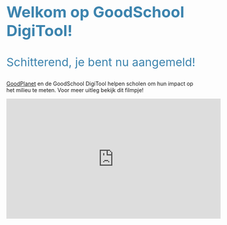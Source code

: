 <p style="color:#3d84ae;font-size:40px"><b>Welkom op GoodSchool DigiTool!</b></p>

<p style="color:#3d84ae;font-size:30px">Schitterend, je bent nu aangemeld!</p>

<a href="https://www.goodplanet.be/nl/">GoodPlanet</a> en de GoodSchool DigiTool helpen scholen om hun impact op het milieu te meten. Voor meer uitleg bekijk dit filmpje!

<iframe width="560" height="315" src="https://www.youtube.com/embed/2TaL-F7u-54" frameborder="0" allow="accelerometer; autoplay; encrypted-media; gyroscope; picture-in-picture" allowfullscreen></iframe>

